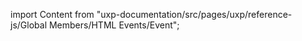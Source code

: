 
import Content from "uxp-documentation/src/pages/uxp/reference-js/Global Members/HTML Events/Event";

<Content query="product=photoshop"/>
